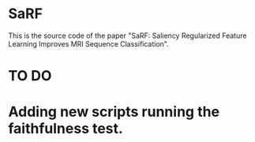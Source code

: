 # SaRF
This is the source code of the paper 
"SaRF: Saliency Regularized Feature Learning Improves MRI Sequence Classification".

# TO DO
# Adding new scripts running the faithfulness test.

